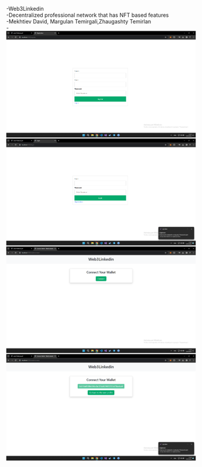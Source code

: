 -Web3Linkedin<br/>
-Decentralized professional network that has NFT based features<br/>
-Mekhtiev David, Margulan Temirgali,Zhaugashty Temirlan<br/>
-![Registration photo](/reg.png?raw=true "Register") 
![Login photo](/log.png?raw=true "Login")
![Wallet connection photo](/wal.png?raw=true "Wallet connect")
![Wallet connected photo](/wal2.png?raw=true "Wallet connect 2")
